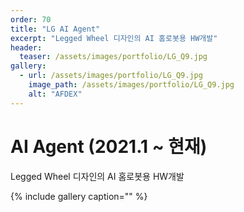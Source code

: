 ```yaml
---
order: 70
title: "LG AI Agent"
excerpt: "Legged Wheel 디자인의 AI 홈로봇용 HW개발"
header:
  teaser: /assets/images/portfolio/LG_Q9.jpg
gallery:
  - url: /assets/images/portfolio/LG_Q9.jpg
    image_path: /assets/images/portfolio/LG_Q9.jpg
    alt: "AFDEX"
---
```


# AI Agent (2021.1 ~ 현재)
Legged Wheel 디자인의 AI 홈로봇용 HW개발

{% include gallery caption="" %}
